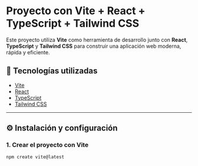 # Proyecto con Vite + React + TypeScript + Tailwind CSS

Este proyecto utiliza **Vite** como herramienta de desarrollo junto con **React**, **TypeScript** y **Tailwind CSS** para construir una aplicación web moderna, rápida y eficiente.

## 🚀 Tecnologías utilizadas

- [Vite](https://vitejs.dev/)
- [React](https://reactjs.org/)
- [TypeScript](https://www.typescriptlang.org/)
- [Tailwind CSS](https://tailwindcss.com/)

---

## ⚙️ Instalación y configuración

### 1. Crear el proyecto con Vite

```bash
npm create vite@latest
